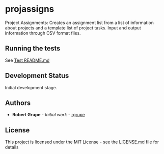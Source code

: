 # projassigns

Project Assignments: Creates an assignment list from a list of information about projects and a template list of project tasks.
Input and output information through CSV format files.

## Running the tests

See [Test README.md](test/README.md)

## Development Status

Initial development stage.

## Authors

* **Robert Grupe** - *Initial work* - [rgrupe](https://github.com/rgrupe)

## License

This project is licensed under the MIT License - see the [LICENSE.md](LICENSE.md) file for details
